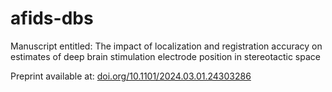 # afids-dbs
Manuscript entitled: The impact of localization and registration accuracy on estimates of deep brain stimulation electrode position in stereotactic space

Preprint available at: [doi.org/10.1101/2024.03.01.24303286](https://www.medrxiv.org/content/10.1101/2024.03.01.24303286v1)
